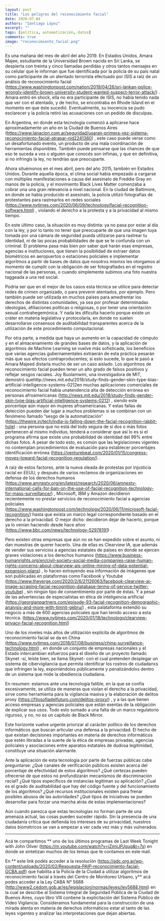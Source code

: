 ```yaml
---
layout: post
title: "Los peligros del reconocimiento facial"
date: 2020-07-04
authors: "Santiago López"
excerpt: ""
tags: [política, automatización, datos]
comments: true
image: "reconocimiento_facial.png"
---
```


Es una mañana del mes de abril del año 2019. En Estados Unidos, Amara Majee, estudiante de la Universidad Brown nacida en Sri Lanka, se despierta con treinta y cinco llamadas perdidas y otros tantos mensajes en su celular que le informan que fue identificada por la policía de su país natal como participante de un atentado terrorista efectuado por ISIS a raíz de un análisis de reconocimiento facial (https://www.washingtonpost.com/nation/2019/04/26/sri-lankan-police-wrongly-identify-brown-university-student-wanted-suspect-terror-attack/) . Amara entró en shock, ella no era participante de ISIS, no había tenido nada que ver con el atentado, y de hecho, se encontraba en Rhode Island en el momento en que éste sucedió. Eventualmente, su inocencia se pudo esclarecer y la policía retiró las acusaciones con un pedido de disculpas.

En Argentina, en donde esta tecnología comenzó a aplicarse hace aproximadamente un año en la Ciudad de Buenos Aires (https://www.lanacion.com.ar/seguridad/usaran-primera-vez-sistema-reconocimiento-facial-atrapar-nid2241360) , este caso puede verse como un desafortunado evento, un producto de una mala coordinación de herramientas disponibles. También puede pensarse que las chances de que eso te suceda a vos o alguien que conocés son ínfimas, y que en definitiva, si no infringís la ley, no tendrías que preocuparte.

Ahora situémonos en el mes abril, pero del año 2015, también en Estados Unidos. Durante aquella época, el clima social había empezado a cargarse con múltiples manifestaciones a causa del asesinato de Freddie Gray en manos de la policía, y el movimiento Black Lives Matter comenzaba a cobrar una una gran relevancia a nivel nacional. En la ciudad de Baltimore, en donde se había producido el asesinato, la policía utilizó fotografías de protestantes para rastrearlos en redes sociales (https://www.nytimes.com/2020/06/09/technology/facial-recognition-software.html) , violando el derecho a la protesta y a la privacidad al mismo tiempo.

En este último caso, la situación es muy distinta: ya no pasa por estar al día con la ley, y por lo tanto no tener que preocuparte de que una imagen tuya tomada por una cámara de seguridad pueda utilizarse para rastrear tu identidad, ni de las pocas probabilidades de que se te confunda con un criminal. El problema pasa más bien por saber qué harán esas empresas, agencias e instituciones, que tienen la posibilidad de extraer datos biométricos en aeropuertos o estaciones policiales e implementar algoritmos a partir de bases de datos que nosotrxs mismxs les otorgamos al momento de cumplir con la obligación de ser fotografiadxs en el registro nacional de las personas, o cuando simplemente subimos una foto nuestra taggeada a una red social.

Podría ser que en el mejor de los casos esta técnica se utilice para detectar redes de crimen organizado, o para prevenir atentados, por ejemplo. Pero también puede ser utilizada en muchos países para amedrentar los derechos de distintas comunidades, ya sea por profesar determinadas ideologías, afiliaciones políticas o religiosas, o por tener una orientación sexual contrahegemónica. Y nada les dificulta hacerlo porque existe un cráter en materia legislativa y protocolaria, en donde no suelen desarrollarse consensos de auditabilidad transparentes acerca de la utilización de este procedimiento computacional.

Por otra parte, a medida que haya un aumento en la capacidad de cómputo y en el almacenamiento de grandes bases de datos, y la aplicación de algoritmos de Machine Learning se vuelve más sofisticada, los beneficios que varias agencias gubernamentales extraerán de esta práctica pesarán más que sus efectos contraproducentes; si esto sucede, lo que le pasó a Amara Majeed distaría mucho de ser un caso aislado. Los algoritmos de reconocimiento facial pueden tener un alto grado de falsos positivos y reflejar sesgos raciales. Joy Buolamwini, una investigadora de MIT, demostró quehttp://news.mit.edu/2018/study-finds-gender-skin-type-bias-artificial-intelligence-systems-0212en muchas aplicaciones comerciales de reconocimiento facial había unatendencia alta de detección errónea en personas afroamericanas (http://news.mit.edu/2018/study-finds-gender-skin-type-bias-artificial-intelligence-systems-0212) , siendo este porcentaje aún mayor en mujeres afroamericanas. Y estas fallas de detección pueden dar
lugar a muchos problemas si se combinan con un fenómeno llamado “sesgo de la automatización” (https://thewire.in/tech/india-is-falling-down-the-facial-recognition-rabbit-hole) : una persona que no está del todo segura de si dos o más fotos pertenecen al mismo individuo, tenderá a considerar que así lo es si el programa afirma que existe una probabilidad de identidad del 99% entre dichas fotos. A pesar de todo esto, es común que las legislaciones vigentes no contemplan procedimientos de evaluación para establecer porcentajes identificación errónea (https://venturebeat.com/2020/01/15/congress-moves-toward-facial-recognition-regulation/) .

A raíz de estos factores, ante la nueva oleada de protestas por injusticia racial en EEUU, y después de varios reclamos de organizaciones en defensa de los derechos humanos (https://www.amnesty.org/en/latest/research/2020/06/amnesty-international-calls-for-ban-on-the-use-of-facial-recognition-technology-for-mass-surveillance/) , Microsoft, IBM y Amazon decidieron recientemente no prestar servicios de reconocimiento facial a agencias policiales (https://www.washingtonpost.com/technology/2020/06/11/microsoft-facial-recognition/) hasta que exista un marco legal correspondiente basado en el derecho a la privacidad. O mejor dicho: decidieron dejar de hacerlo, porque ya lo venían haciendo desde hace años (https://www.bbc.com/news/technology-52978191) .

Pero existen otras empresas que aún no se han expedido sobre el asunto, ni dan muestras de querer hacerlo. Una de ellas es Clearview IA, que además de vender sus servicios a agencias estatales de países en donde se ejercen graves violaciones a los derechos humanos (https://www.business-humanrights.org/en/civil-society-social-media-companies-raise-human-rights-concerns-about-clearview-ais-online-mining-of-data-potential-expansion-plans) , lo hacen extrayendo esa información de imágenes que son publicadas en plataformas como Facebook y Youtube (https://www.theverge.com/2020/2/6/21126063/facebook-clearview-ai-image-scraping-facial-recognition-database-terms-of-service-twitter-youtube) , sin ningún tipo de consentimiento por parte de éstas. Y a pesar de las advertencias de especialistas en ética de inteligencia artificial (https://georgianpartners.com/episode-93-facial-recognition-demographic-analysis-and-more-with-timnit-gebru/) , esta palataforma extendió su negocio a más de 600 agencias
policiales que han tenido acceso a esta técnica. (https://www.nytimes.com/2020/01/18/technology/clearview-privacy-facial-recognition.html)

Uno de los niveles más altos de utilización explícita de algoritmos de reconocimiento facial se da en China (https://www.nytimes.com/2018/07/08/business/china-surveillance-technology.html) , en donde un conjunto de empresas nacionales y el Estado intercambian esfuerzos para el diseño de un proyecto llamado Skynet -sí, leíste bien, se llama Skynet- con el cual pretenden desplegar un sistema de cibervigilancia que permita identificar los rostros de ciudadanxs que infringen la ley, exponiéndolxs públicamente y penalizándolxs dentro de un sistema que mide la obediencia ciudadana.

En resumen: estamos ante una tecnología falible, en la que se confía excesivamente, se utiliza de maneras que violan el derecho a la privacidad, sirve como herramienta para la vigilancia masiva y la elaboración de delitos proxy (https://filosofiadelfuturo.com/delitos-proxy/) , y a las que tienen acceso empresas y agencias policiales que están exentas de la obligación de explicar sus usos. Todo esto sumado a una falta de un marco regulatorio riguroso, y no, no es un capítulo de Black Mirror.

Este horizonte vuelve urgente priorizar al carácter político de los derechos informáticos que buscan articular una defensa a la privacidad. El hecho de que existan decisiones importantes en materia de derechos informáticos que estén libradas a la suerte de la ética de empresas privadas, agencias policiales y asociaciones entre aparatos estatales de dudosa legitimidad, constituye una situación alarmante.

Ante la aplicación de esta tecnología por parte de fuerzas públicas cabe preguntarse: ¿Qué canales de verificación públicos existen acerca del porcentaje de efectividad de estos algoritmos? ¿Qué certezas pueden ofrecerse de que estos no profundizarán mecanismos de discriminación racial? ¿Qué tipos específicos de instancias legitiman su aplicación? ¿Cual es el grado de auditabilidad que hay del código fuente y del funcionamiento de los algoritmos? ¿Qué recursos institucionales existen para frenar posibles abusos de las autoridades? ¿Qué tipos de iniciativas se pueden desarrollar para forzar una marcha atrás de estas implementaciones?

Aún cuando parezca que estas tecnologías no forman parte de una amenaza actual, las cosas pueden suceder rápido. Sin la presencia de una ciudadanía crítica que defienda los intereses de su privacidad, nuestros datos biométricos se van a empezar a ver cada vez más y más vulnerados.

---
Acá te compartimos ** uno de los últimos programas de Last Week Tonight with John Oliver (https://m.youtube.com/watch?v=jZjmlJPJgug&t=7s)
en donde se sintetizan muchos de los temas que te contamos en este mail.

En ** este link podés acceder a la resolución (https://adc.org.ar/wp-content/uploads/2020/02/Respuesta-PAIP-reconocimiento-facial-GCBA.pdf)
que habilita a la Policía de la Ciudad a utilizar algoritmos de reconocimiento facial a través del Centro de Monitoreo Urbano, y** acá podes acceder a la Ley CABA N° 5688 (http://www2.cedom.gob.ar/es/legislacion/normas/leyes/ley5688.html) en la cual se describe al Sistema Integral de Seguridad Pública de la Ciudad de Buenos Aires, cuyo libro VIII contiene la explicitación del Sistema Público de Video Vigilancia. Consideramos fundamental para la construcción de una mirada atenta en materia de derechos informáticos estar al tanto de las leyes vigentes y analizar las interpretaciones que dejan abiertas.